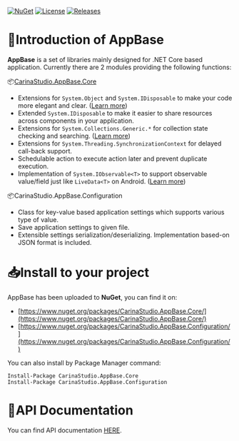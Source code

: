 [![NuGet](https://img.shields.io/nuget/v/CarinaStudio.AppBase.Core.svg)](https://www.nuget.org/packages/CarinaStudio.AppBase.Core) [![License](https://img.shields.io/github/license/carina-studio/AppBase)](https://github.com/carina-studio/AppBase/blob/master/LICENSE) [![Releases](https://img.shields.io/github/release-date-pre/carina-studio/AppBase)](https://github.com/carina-studio/AppBase/releases) 

# 👋Introduction of AppBase 
**AppBase** is a set of libraries mainly designed for .NET Core based application. Currently there are 2 modules providing the following functions:

📦[CarinaStudio.AppBase.Core](https://github.com/carina-studio/AppBase/tree/master/Core#carinastudioappbasecore)
 * Extensions for ```System.Object``` and ```System.IDisposable``` to make your code more elegant and clear. ([Learn more](https://github.com/carina-studio/AppBase/tree/master/Core#extensions-for-systemobject))
* Extended ```System.IDisposable``` to make it easier to share resources across components in your application.
* Extensions for ```System.Collections.Generic.*``` for collection state checking and searching. ([Learn more](https://github.com/carina-studio/AppBase/tree/master/Core/Collections#extensions-for-systemcollectionsgenericicollectiont))
* Extensions for ```System.Threading.SynchronizationContext``` for delayed call-back support.
* Schedulable action to execute action later and prevent duplicate execution.
* Implementation of ```System.IObservable<T>``` to support observable value/field just like ```LiveData<T>``` on Android. ([Learn more](https://github.com/carina-studio/AppBase/tree/master/Core#observablevaluet))

📦CarinaStudio.AppBase.Configuration
* Class for key-value based application settings which supports various type of value.
* Save application settings to given file.
* Extensible settings serialization/deserializing. Implementation based-on JSON format is included.

# 📥Install to your project
AppBase has been uploaded to **NuGet**, you can find it on:
* [https://www.nuget.org/packages/CarinaStudio.AppBase.Core/](https://www.nuget.org/packages/CarinaStudio.AppBase.Core/)
* [https://www.nuget.org/packages/CarinaStudio.AppBase.Configuration/](https://www.nuget.org/packages/CarinaStudio.AppBase.Configuration/)

You can also install by Package Manager command:
```
Install-Package CarinaStudio.AppBase.Core
Install-Package CarinaStudio.AppBase.Configuration
```

# 📃API Documentation
You can find API documentation [HERE](https://carina-studio.github.io/AppBase/Documentation/api/).
